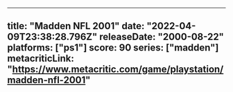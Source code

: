
---
title: "Madden NFL 2001"
date: "2022-04-09T23:38:28.796Z"
releaseDate: "2000-08-22"
platforms: ["ps1"]
score: 90
series: ["madden"]
metacriticLink: "https://www.metacritic.com/game/playstation/madden-nfl-2001"
---
